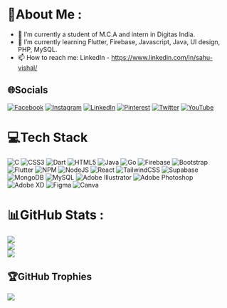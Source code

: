 # 💫About Me :
- 🔭 I’m currently a student of M.C.A and intern in Digitas India.
- 🌱 I’m currently learning Flutter, Firebase, Javascript, Java, UI design, PHP, MySQL.
- 📫 How to reach me: LinkedIn - https://www.linkedin.com/in/sahu-vishal/

## 🌐Socials
[![Facebook](https://img.shields.io/badge/Facebook-%231877F2.svg?logo=Facebook&logoColor=white)](https://facebook.com/vishalsahuunnao) [![Instagram](https://img.shields.io/badge/Instagram-%23E4405F.svg?logo=Instagram&logoColor=white)](https://instagram.com/iamvishalsahu) [![LinkedIn](https://img.shields.io/badge/LinkedIn-%230077B5.svg?logo=linkedin&logoColor=white)](https://linkedin.com/in/sahu-vishal) [![Pinterest](https://img.shields.io/badge/Pinterest-%23E60023.svg?logo=Pinterest&logoColor=white)](https://pinterest.com/IamVishalSahu#2005) [![Twitter](https://img.shields.io/badge/Twitter-%231DA1F2.svg?logo=Twitter&logoColor=white)](https://twitter.com/SahuVishal7) [![YouTube](https://img.shields.io/badge/YouTube-%23FF0000.svg?logo=YouTube&logoColor=white)](https://youtube.com/c/VTechBroLive) 

# 💻Tech Stack
![C](https://img.shields.io/badge/c-%2300599C.svg?style=for-the-badge&logo=c&logoColor=white) ![CSS3](https://img.shields.io/badge/css3-%231572B6.svg?style=for-the-badge&logo=css3&logoColor=white) ![Dart](https://img.shields.io/badge/dart-%230175C2.svg?style=for-the-badge&logo=dart&logoColor=white) ![HTML5](https://img.shields.io/badge/html5-%23E34F26.svg?style=for-the-badge&logo=html5&logoColor=white) ![Java](https://img.shields.io/badge/java-%23ED8B00.svg?style=for-the-badge&logo=java&logoColor=white) ![Go](https://img.shields.io/badge/go-%2300ADD8.svg?style=for-the-badge&logo=go&logoColor=white) ![Firebase](https://img.shields.io/badge/firebase-%23039BE5.svg?style=for-the-badge&logo=firebase) ![Bootstrap](https://img.shields.io/badge/bootstrap-%23563D7C.svg?style=for-the-badge&logo=bootstrap&logoColor=white) ![Flutter](https://img.shields.io/badge/Flutter-%2302569B.svg?style=for-the-badge&logo=Flutter&logoColor=white) ![NPM](https://img.shields.io/badge/NPM-%23000000.svg?style=for-the-badge&logo=npm&logoColor=white) ![NodeJS](https://img.shields.io/badge/node.js-6DA55F?style=for-the-badge&logo=node.js&logoColor=white) ![React](https://img.shields.io/badge/react-%2320232a.svg?style=for-the-badge&logo=react&logoColor=%2361DAFB) ![TailwindCSS](https://img.shields.io/badge/tailwindcss-%2338B2AC.svg?style=for-the-badge&logo=tailwind-css&logoColor=white) 	![Supabase](https://img.shields.io/badge/Supabase-3ECF8E?style=for-the-badge&logo=supabase&logoColor=white) ![MongoDB](https://img.shields.io/badge/MongoDB-%234ea94b.svg?style=for-the-badge&logo=mongodb&logoColor=white) ![MySQL](https://img.shields.io/badge/mysql-%2300f.svg?style=for-the-badge&logo=mysql&logoColor=white) ![Adobe Illustrator](https://img.shields.io/badge/adobeillustrator-%23FF9A00.svg?style=for-the-badge&logo=adobeillustrator&logoColor=white) ![Adobe Photoshop](https://img.shields.io/badge/adobephotoshop-%2331A8FF.svg?style=for-the-badge&logo=adobephotoshop&logoColor=white) ![Adobe XD](https://img.shields.io/badge/Adobe%20XD-470137?style=for-the-badge&logo=Adobe%20XD&logoColor=#FF61F6) 	![Figma](https://img.shields.io/badge/figma-%23F24E1E.svg?style=for-the-badge&logo=figma&logoColor=white) ![Canva](https://img.shields.io/badge/Canva-%2300C4CC.svg?style=for-the-badge&logo=Canva&logoColor=white)
# 📊GitHub Stats :
![](https://github-readme-stats.vercel.app/api?username=VishalSahu&theme=blueberry&hide_border=true&include_all_commits=false&count_private=true)<br/>
![](https://github-readme-streak-stats.herokuapp.com/?user=VishalSahu&theme=blueberry&hide_border=true)<br/>
![](https://github-readme-stats.vercel.app/api/top-langs/?username=VishalSahu&theme=blueberry&hide_border=true&include_all_commits=false&count_private=true&layout=compact)

## 🏆GitHub Trophies
![](https://github-profile-trophy.vercel.app/?username=VishalSahu&theme=discord&no-frame=true&no-bg=true&margin-w=4)

